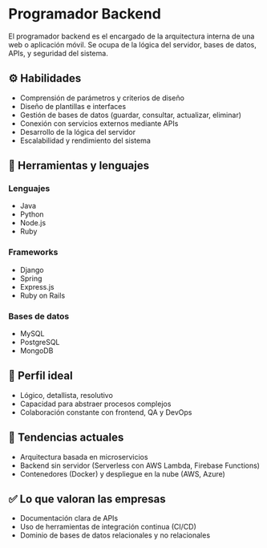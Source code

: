 # Programador Backend

El programador backend es el encargado de la arquitectura interna de una web o aplicación móvil. Se ocupa de la lógica del servidor, bases de datos, APIs, y seguridad del sistema.

## ⚙️ Habilidades
- Comprensión de parámetros y criterios de diseño
- Diseño de plantillas e interfaces
- Gestión de bases de datos (guardar, consultar, actualizar, eliminar)
- Conexión con servicios externos mediante APIs
- Desarrollo de la lógica del servidor
- Escalabilidad y rendimiento del sistema

## 🧰 Herramientas y lenguajes
### Lenguajes
- Java
- Python
- Node.js
- Ruby

### Frameworks
- Django
- Spring
- Express.js
- Ruby on Rails

### Bases de datos
- MySQL
- PostgreSQL
- MongoDB

## 🧠 Perfil ideal
- Lógico, detallista, resolutivo
- Capacidad para abstraer procesos complejos
- Colaboración constante con frontend, QA y DevOps

## 🔮 Tendencias actuales
- Arquitectura basada en microservicios
- Backend sin servidor (Serverless con AWS Lambda, Firebase Functions)
- Contenedores (Docker) y despliegue en la nube (AWS, Azure)

## ✅ Lo que valoran las empresas
- Documentación clara de APIs
- Uso de herramientas de integración continua (CI/CD)
- Dominio de bases de datos relacionales y no relacionales
